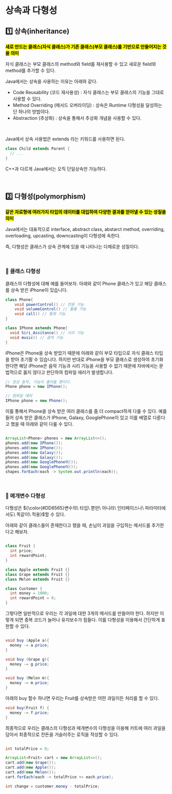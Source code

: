 # 상속과 다형성

## 1️⃣ 상속(inheritance)

<mark>**새로 만드는 클래스(자식 클래스)가 기존 클래스(부모 클래스)를 기반으로 만들어지는 것을 의미**</mark>

자식 클래스는 부모 클래스의 method와 field를 재사용할 수 있고 새로운 field와 method를 추가할 수 있다.

Java에서는 상속을 사용하는 이유는 아래와 같다. 
- Code Reusability (코드 재사용성) : 자식 클래스는 부모 클래스의 기능을 그대로 사용할 수 있다.
- Method Overriding (메서드 오버라이딩) : 상속은 Runtime 다형성을 달성하는 단 하나의 방법이다.
- Abstraction (추상화) : 상속을 통해서 추상화 개념을 사용할 수 있다.

</br>

Java에서 상속 사용법은 extends 라는 키워드를 사용하면 된다. 
``` java
class Child extends Parent {
  // ...
}

```

C++과 다르게 Java에서는 오직 단일상속만 가능하다.

</br>

## 2️⃣ 다형성(polymorphism)
<mark>**같은 자료형에 여러가지 타입의 데이터를 대입하여 다양한 결과를 얻어낼 수 있는 성질을 의미**</mark>

Java에서는 대표적으로 interface, abstract class, abstarct method, overriding, overloading, upcasting, downcasting이 다형성에 속한다.

즉, 다형성은 클래스가 상속 관계에 있을 때 나타나는 다채로운 성질이다.

</br>


### 🔶 클래스 다형성

클래스의 다형성에 대해 예를 들어보자. 아래와 같이 Phone 클래스가 있고 해당 클래스를 상속 받은 iPhone이 있습니다.

```java
class Phone{
    void powerControl() // 전원 기능
    void volumeControl() // 볼륨 기능
    void call() // 통화 기능
}

class IPhone extends Phone{
  void Siri_Assitance() // 시리 기능
  void music() // 음악 기능
}

```

iPhone은 Phone을 상속 받았기 때문에 아래와 같이 부모 타입으로 자식 클래스 타입을 받아 초기활 수 있습니다. 하지만 반대로 iPhone을 부모 클래스로 생성하여 초기화 한다면 해당 iPhone은 음악 기능과 시리 기능을 사용할 수 없기 때문에 자바에서는 문법적으로 옳지 않다고 판단하여 컴파일 에러가 발생합니다. 

```java
// 정상 동작, 기능이 줄어들 뿐이다.
Phone phone = new IPhone();

// 컴파일 에러
IPhone phone = new Phone();

```

이를 통해서 Phone을 상속 받은 여러 클래스를 좀 더 compact하게 다룰 수 있다. 예를 들어 상속 받은 클래스가 IPhone, Galaxy, GooglePhone이 있고 이를 배열로 다룬다고 했을 때 아래와 같이 다룰 수 있다. 

```java

ArrayList<Phone> phones = new ArrayList<>();
phones.add(new IPhone());
phones.add(new IPhone());
phones.add(new Galaxy());
phones.add(new Galaxy());
phones.add(new GooglePhone이());
phones.add(new GooglePhone이());
shapes.forEach(each -> System.out.println(each));

```

</br>

### 🔶 메개변수 다형성 

<p>다형성은 ${\color{#DD6565}변수의\ 타입\ 뿐만\ 아니라\ 인터페이스나\ 파라미터에서도\ 똑같이\ 적용}$할 수 있다.</p>  

아래와 같이 클래스들이 존재한다고 했을 때, 손님이 과일을 구입하는 메서드를 추가한다고 해보자.

```java

class Fruit {
  int price;
  int rewardPoint;
}

class Apple extends Fruit {}
class Grape extends Fruit {}
class Melon extends Fruit {}

class Customer {
  int money = 1000;
  int rewardPoint = 0;
}

```

그렇다면 일반적으로 우리는 각 과일에 대한 3개의 메서드를 만들어야 한다. 하지만 이렇게 되면 중복 코드가 늘어나 유지보수가 힘들다. 이를 다형성을 이용해서 간단하게 표헌할 수 있다. 

``` java

void buy (Apple a){
  money -= a.price;
}

void buy (Grape g){
  money -= g.price;
}

void buy (Melon m){
  money -= m.price;
}
```

아래의 buy 함수 하나면 우리는 Fruit를 상속받은 어떤 과일이든 처리를 할 수 있다. 

``` java
void buy(Fruit f) {
  money -= f.price;
}
```

최종적으로 우리는 클래스의 다형성과 매개변수의 다형성을 이용해 카트에 여러 과일을 담아서 최종적으로 잔돈을 거슬러주는 로직을 작성할 수 있다.

```java

int totalPrice = 0;

ArrayList<Fruit> cart = new ArrayList<>();
cart.add(new Grape());
cart.add(new Apple());
cart.add(new Melon());
cart.forEach(each -> totalPrice += each.price);

int change = customer.money - totalPrice; 

```

</br>
